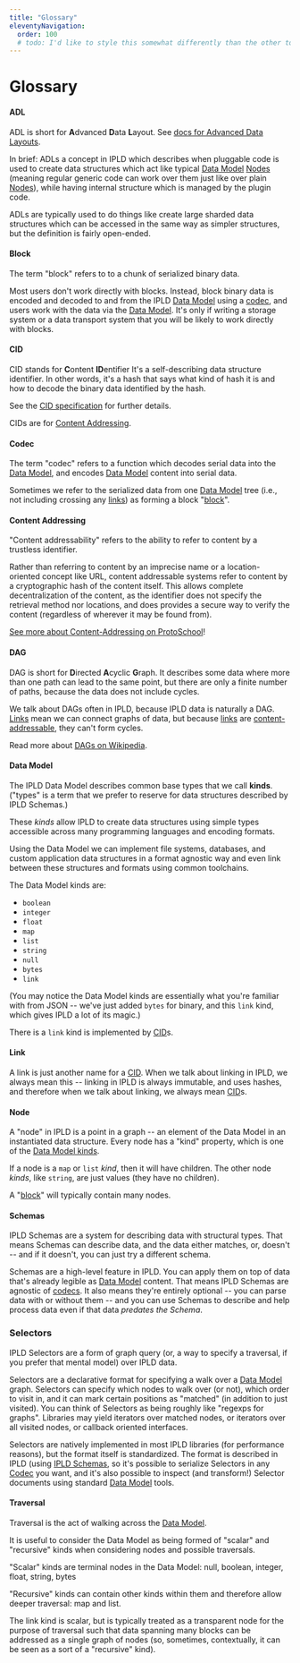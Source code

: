 ```yaml
---
title: "Glossary"
eleventyNavigation:
  order: 100
  # todo: I'd like to style this somewhat differently than the other top-levels (because it's not expandable / has no children).  Not sure how best to implement that.
---
```


Glossary
========

#### ADL

ADL is short for **A**dvanced **D**ata **L**ayout.  See [docs for Advanced Data Layouts](/docs/advanced-data-layouts/).

In brief: ADLs a concept in IPLD which describes when pluggable code is used to create data structures
which act like typical [Data Model](#data-model) [Nodes](#node)
(meaning regular generic code can work over them just like over plain [Nodes](#node)),
while having internal structure which is managed by the plugin code.

ADLs are typically used to do things like create large sharded data structures which can be accessed in the same way as simpler structures,
but the definition is fairly open-ended.

#### Block

The term "block" refers to to a chunk of serialized binary data.

Most users don't work directly with blocks.
Instead, block binary data is encoded and decoded to and from the IPLD [Data Model](#data-model) using a [codec](#codec),
and users work with the data via the [Data Model](#data-model).
It's only if writing a storage system or a data transport system that you will be likely to work directly with blocks.

#### CID

CID stands for **C**ontent **ID**entifier
It's a self-describing data structure identifier.
In other words, it's a hash that says what kind of hash it is and how to decode the binary data identified by the hash.

See the [CID specification](https://github.com/multiformats/cid) for further details.

CIDs are for [Content Addressing](#content-addressing).

#### Codec

The term "codec" refers to a function which decodes serial data into the [Data Model](#data-model),
and encodes [Data Model](#data-model) content into serial data.

Sometimes we refer to the serialized data from one [Data Model](#data-model) tree (i.e., not including crossing any [links](#link))
as forming a block "[block](#block)".

#### Content Addressing

"Content addressability" refers to the ability to refer to content by a trustless identifier.

Rather than referring to content by an imprecise name or a location-oriented concept like URL,
content addressable systems refer to content by a cryptographic hash of the content itself.
This allows complete decentralization of the content,
as the identifier does not specify the retrieval method nor locations,
and does provides a secure way to verify the content (regardless of wherever it may be found from).

[See more about Content-Addressing on ProtoSchool](https://proto.school/content-addressing)!

#### DAG

DAG is short for **D**irected **A**cyclic **G**raph.
It describes some data where more than one path can lead to the same point,
but there are only a finite number of paths, because the data does not include cycles.

We talk about DAGs often in IPLD, because IPLD data is naturally a DAG.
[Links](#link) mean we can connect graphs of data,
but because [links](#link) are [content-addressable](#content-addressing), they can't form cycles.

Read more about [DAGs on Wikipedia](https://en.wikipedia.org/wiki/Directed_acyclic_graph).

#### Data Model

The IPLD Data Model describes common base types that we call **kinds**.
("types" is a term that we prefer to reserve for data structures described by IPLD Schemas.)

These *kinds* allow IPLD to create data structures using simple types
accessible across many programming languages and encoding formats.

Using the Data Model we can implement file systems, databases, and custom
application data structures in a format agnostic way and even link between
these structures and formats using common toolchains.

The Data Model kinds are:

* `boolean`
* `integer`
* `float`
* `map`
* `list`
* `string`
* `null`
* `bytes`
* `link`

(You may notice the Data Model kinds are essentially what you're familiar with from JSON --
we've just added `bytes` for binary, and this `link` kind, which gives IPLD a lot of its magic.)

There is a `link` kind is implemented by [CID](#cid)s.

#### Link

A link is just another name for a [CID](#cid).
When we talk about linking in IPLD, we always mean this -- linking in IPLD is always immutable, and uses hashes,
and therefore when we talk about linking, we always mean [CID](#cid)s.

#### Node

A "node" in IPLD is a point in a graph -- an element of the Data Model in an instantiated data structure.
Every node has a "kind" property, which is one of the [Data Model kinds](#data-model).

If a node is a `map` or `list` _kind_, then it will have children.
The other node _kinds_, like `string`, are just values (they have no children).

A "[block](#block)" will typically contain many nodes.

#### Schemas

IPLD Schemas are a system for describing data with structural types.
That means Schemas can describe data, and the data either matches, or, doesn't -- and if it doesn't, you can just try a different schema.

Schemas are a high-level feature in IPLD.
You can apply them on top of data that's already legible as [Data Model](#data-model) content.
That means IPLD Schemas are agnostic of [codecs](#codec).
It also means they're entirely optional -- you can parse data with or without them --
and you can use Schemas to describe and help process data even if that data _predates the Schema_.

### Selectors

IPLD Selectors are a form of graph query (or, a way to specify a traversal, if you prefer that mental model) over IPLD data.

Selectors are a declarative format for specifying a walk over a [Data Model](#data-model) graph.
Selectors can specify which nodes to walk over (or not), which order to visit in, and it can mark certain positions as "matched" (in addition to just visited).
You can think of Selectors as being roughly like "regexps for graphs".
Libraries may yield iterators over matched nodes, or iterators over all visited nodes, or callback oriented interfaces.

Selectors are natively implemented in most IPLD libraries (for performance reasons),
but the format itself is standardized.
The format is described in IPLD (using [IPLD Schemas](#schemas),
so it's possible to serialize Selectors in any [Codec](#codec) you want,
and it's also possible to inspect (and transform!) Selector documents using standard [Data Model](#data-model) tools.

#### Traversal

Traversal is the act of walking across the [Data Model](#data-model).

It is useful to consider the Data Model as being formed of "scalar" and "recursive"
kinds when considering nodes and possible traversals.

"Scalar" kinds are terminal nodes in the Data Model: null, boolean, integer, float, string, bytes

"Recursive" kinds can contain other kinds within them and therefore allow deeper traversal: map and list.

The link kind is scalar, but is typically treated as a transparent node for the purpose
of traversal such that data spanning many blocks can be addressed as a single graph of nodes
(so, sometimes, contextually, it can be seen as a sort of a "recursive" kind).
